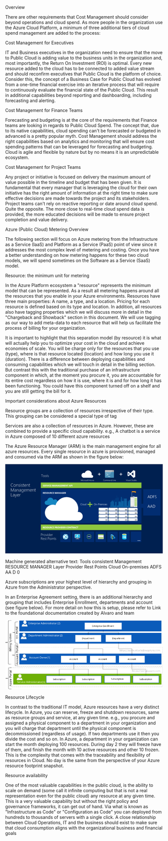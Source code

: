 
Overview 


There are other requirements that Cost Management should consider beyond operations and cloud spend. As more people in the organization use the Azure Cloud Platform, a minimum of three additional tiers of cloud spend management are added to the process: 


 


Cost Management for Executives 


IT and Business executives in the organization need to ensure that the move to Public Cloud is adding value to the business units in the organization and, most importantly, the Return On Investment (ROI) is optimal. Every new resource added to the cloud has to be connected to added value stream and should reconfirm executives that Public Cloud is the platform of choice. Consider this, the concept of a Business Case for Public Cloud has evolved from a one-time financial exercise into an iterative process that will require to continuously evaluate the financial state of the Public Cloud. This result in additional capabilities beyond reporting and dashboarding, including forecasting and alerting. 


 


Cost Management for Finance Teams 


Forecasting and budgeting is at the core of the requirements that Finance teams are looking in regards to Public Cloud Spend. The concept that, due to its native capabilities, cloud spending can't be forecasted or budgeted in advanced is a pretty popular myth. Cost Management should address the right capabilities based on analytics and monitoring that will ensure cost spending patterns that can be leveraged for forecasting and budgeting. Cloud is agile and flexible by nature but by no means it is an unpredictable ecosystem. 


 


Cost Management for Project Teams 


Any project or initiative is focused on delivery the maximum amount of value possible in the timeline and budget that has been given. It is fundamental that every manager that is leveraging the cloud for their own initiative has the right amount of information at the right time to make sure effective decisions are made towards the project and its stakeholders. Project teams can't rely on reactive reporting or date around cloud spend. Quite the opposite. The more close to real-time cloud spend data is provided, the more educated decisions will be made to ensure project completion and value delivery. 


 


 


Azure (Public Cloud) Metering Overview 


 


The following section will focus on Azure metering from the Infrastructure as a Service (IaaS) and Platform as a Service (PaaS) point of view since it addresses the most complex level of metering and costing. Once you have a better understanding on how metering happens for these two cloud models, we will spend sometimes on the Software as a Service (SaaS) model. 


 


Resource: the minimum unit for metering 


 


In the Azure Platform ecosystem a "resource" represents the minimum model that can be represented. As a result all metering happens around all the resources that you enable in your Azure environments. Resources have three main properties: A name, a type, and a location. Pricing for each resource is defined based on its type and location.  In addition, all resources also have tagging properties which we will discuss more in detail in the "Chargeback and Showback" section in this document. We will use tagging as our way to add meta-data to each resource that will help us facilitate the process of billing for your organization. 


 


It is important to highlight that this separation model (by resource) it is what will actually help you to optimize your cost in the cloud and achieve economies of scale. You will be charge only for the resources that you use (type), where is that resource located (location) and how long you use it (duration). There is a difference between deploying capabilities and consuming capabilities which we will touch in detail in the billing section. But contrast this with the traditional purchase of an infrastructure component in which, at the moment you procure it, you are accountable for its entire cost regardless on how it is use, where it is and for how long it has been functioning. You could have this component turned off on a shelf and you are still getting the bill for it. 


 


Important considerations about Azure Resources 
 

Resource groups are a collection of resources irrespective of their type. This grouping can be considered a special type of tag 


Services are also a collection of resources in Azure. However, these are combined to provide a specific cloud capability. e.g., A chatbot is a service in Azure composed of 10 different azure resources 


The Azure Resource Manager (ARM) is the main management engine for all azure resources. Every single resource in azure is provisioned, managed and consumed via the ARM as shown in the figure below: 

![ConsistentManagementLayer](
https://github.com/alvarovitta/Cost-Management/blob/master/Images/ConsistentManagementLayer.png)
 


Machine generated alternative text: Tools consistent Management RESOURCE MANAGER Layer Provider Rest Points Cloud On-premises ADFS AA D 0 


 

Azure subscriptions are your highest level of hierarchy and grouping in Azure from the Administrator perspective.  


In an Enterprise Agreement setting, there is an additional hierarchy and grouping that includes Enterprise Enrollment, departments and account (see figure below). For more detail on how this is setup, please refer to Link to the foundational documentation created by Alvaro and team


 
![RoleLayers](https://github.com/alvarovitta/Cost-Management/blob/master/Images/RoleLayers.png)
 


Resource Lifecycle 


 


In contrast to the traditional IT model, Azure resources have a very distinct lifecycle. In Azure, you can reserve, freeze and shutdown resources, same as resource groups and service, at any given time. e.g., you procure and assigned a physical component to a department in your organization and you will charge that department until the physical component is decommissioned (regardless of usage). If two departments use it then you divide the cost and so on. In Azure, a department in your organization can start the month deploying 100 resources. During day 2 they will freeze have of them, and finish the month with 10 active resources and other 10 frozen. This is the complexity that comes with the traceability and flexibility of resources in Cloud. No day is the same from the perspective of your Azure resource footprint snapshot. 


 


Resource availability 


 


One of the most valuable capabilities in the public cloud, is the ability to scale on demand (some call it infinite computing but that is not a real representation even for the public cloud) any resource at any given time. This is a very valuable capability but without the right policy and governance frameworks, it can get out of hand. Via what is known as "Infrastructure as Code" or "Configuration as Code" you can deployed from hundreds to thousands of servers with a single click. A close relationship between Cloud Operations, IT and the business should exist to make sure that cloud consumption aligns with the organizational business and financial goals 


 

